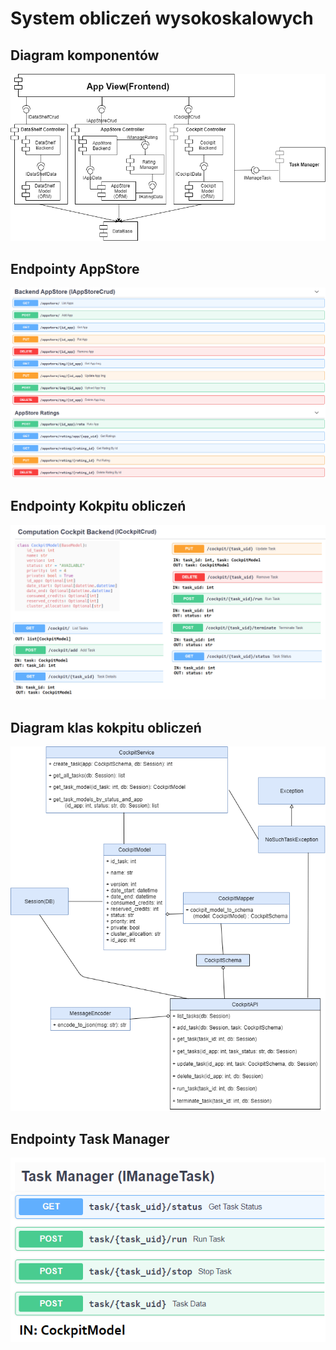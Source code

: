 # System obliczeń wysokoskalowych

## Diagram komponentów

![](diagrams/diagram_komponentow_2.png)

## Endpointy AppStore
![](diagrams/endpointy_appstore_2.png)

## Endpointy Kokpitu obliczeń
![](diagrams/endpointy_kokpit_io_2.png)

## Diagram klas kokpitu obliczeń
![](diagrams/diagram_klas.png)

## Endpointy Task Manager
![](diagrams/endpointy_tasks_2.png)
